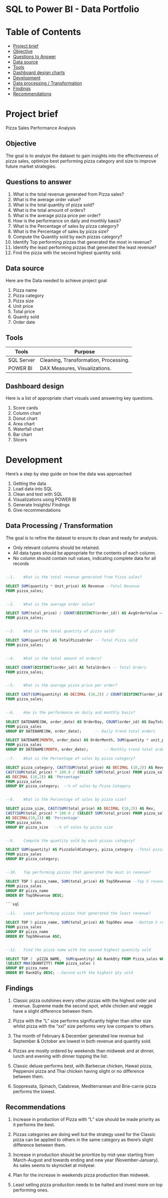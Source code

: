 # SQL to Power BI - Data Portfolio


# Table of Contents


- [Project brief](#Project-brief)
- [Objective](#Objective)
- [Questions to Answer](#Questions-to-Answer)
- [Data source](#Data-source)
- [Tools](#Tools)
- [Dashboard design charts](#Dashboard-design-charts)
- [Development](#Developments)
- [Data processing / Transformation](#Data-processing-Transformation)
- [Findings](#Findings)
- [Recommendations](#Recommendations)


# Project brief
Pizza Sales Performance Analysis

## Objective
The goal is to analyze the dataset to gain insights into the effectiveness of pizza sales, optimize best performing pizza category and size to improve future market strategies.

## Questions to answer

1.	What is the total revenue generated from Pizza sales?
2.	What is the average order value?
3.	What is the total quantity of pizza sold?
4.	What is the total amount of orders?
5.	What is the average pizza price per order?
6.	How is the performance on daily and monthly basis?
7.	What is the Percentage of sales by pizza category?
8.	What is the Percentage of sales by pizza size? 
9.	Compute the Quantity sold by each pizzas category?
10.	Identify Top performing pizzas that generated the most in revenue?
11.	Identify the least performing pizzas that generated the least revenue?
12.	Find the pizza with the second highest quantity sold.

## Data source
Here are the Data needed to achieve project goal

1.  Pizza name
2.  Pizza category
3.  Pizza size
4.  Unit price
5.  Total price
6.  Quanity sold
7.  Order date

## Tools

| Tools | Purpose | 
| --- | --- | 
| SQL Server |  Cleaning, Transformation, Processing. |
| POWER BI | DAX Measures, Visualizations. | 

## Dashboard design

Here is a list of appropriate chart visuals used answering key questions.
1.	Score cards
2.	Column chart
3.	Donut chart
4.	Area chart
5.	Waterfall chart
6.	Bar chart
7.	Slicers

# Development

Here’s a step by step guide on how the data was approached 

1.	Getting the data
2.	Load data into SQL
3.	Clean and test with SQL
4.	Visualizations using POWER BI
5.	Generate Insights/ Findings
6.	Give recommendations 

## Data Processing / Transformation

The goal is to refine the dataset to ensure its clean and ready for analysis.

- Only relevant columns should be retained.
- All data types should be appropriate for the contents of each column.
- No column should contain null values, indicating complete data for all records

```sql

--1.	What is the total revenue generated from Pizza sales?

SELECT SUM(quantity * Unit_price) AS Revenue --Total Revenue
FROM pizza_sales; 

```

```sql

--2.	What is the average order value?

SELECT SUM(total_price) / COUNT(DISTINCT(order_id)) AS AvgOrderValue –- AO-Value
FROM pizza_sales;

```
```sql

--3.	What is the total quantity of pizza sold?

SELECT SUM(quantity) AS TotalPizzaOrder -- Total Pizza sold
FROM pizza_sales;

```
```sql

--4.	What is the total amount of orders?

SELECT COUNT(DISTINCT(order_id)) AS TotalOrders -- Total Orders
FROM pizza_sales;

```

```sql

--5.	What is the average pizza price per order?

SELECT CAST(SUM(quantity) AS DECIMAL (10,2)) / COUNT(DISTINCT(order_id)) AS APPO  --AveragePizzasPerOrder
FROM pizza_sales;

```


```sql

--6.	How is the performance on daily and monthly basis?
  
SELECT DATENAME(DW, order_date) AS OrderDay, COUNT(order_id) AS DayTotalOrders 
FROM pizza_sales 
GROUP BY DATENAME(DW, order_date);		-- Daily trend total orders

SELECT DATENAME(MONTH, order_date) AS OrderMonth, SUM(quantity * unit_price) AS MntRevenue 
FROM pizza_sales 
GROUP BY DATENAME(MONTH, order_date);		-- Monthly trend total orders

```

```sql
--7.	What is the Percentage of sales by pizza category?

SELECT pizza_category, CAST(SUM(total_price) AS DECIMAL (10,2)) AS Revenue,   
CAST(SUM(total_price) * 100.0 / (SELECT SUM(total_price) FROM pizza_sales)
AS DECIMAL (10,2)) AS 'Percentage'
FROM pizza_sales 
GROUP BY pizza_category;  --% of sales by Pizza Category

```

```sql

--8.	What is the Percentage of sales by pizza size? 

SELECT pizza_size, CAST(SUM(total_price) AS DECIMAL (10,2)) AS Rev, 
CAST(SUM(total_price) * 100.0 / (SELECT SUM(total_price) FROM pizza_sales)
AS DECIMAL(10,2)) AS 'Percentage'
FROM pizza_sales 
GROUP BY pizza_size   --% of sales by pizza size

```

```sql

--9.	Compute the quantity sold by each pizzas category?

SELECT SUM(quantity) AS PizzaSoldCategory, pizza_category --Total pizzas sold by pizzas category
FROM pizza_sales
GROUP BY pizza_category;

```

```sql

--10.	Top performing pizzas that generated the most in revenue?

SELECT TOP 5 pizza_name, SUM(total_price) AS Top5Revenue --Top 5 revenue
FROM pizza_sales
GROUP BY pizza_name
ORDER BY Top5Revenue DESC;

```sql

--11.	Least performing pizzas that generated the least revenue?

SELECT TOP 5 pizza_name, SUM(total_price) AS Top5Rev enue --Bottom 5 revenue
FROM pizza_sales
GROUP BY pizza_name
ORDER BY Top5Revenue ASC;

```

```sql

--12.	Find the pizza name with the second highest quantity sold

SELECT TOP 2  pIZZA_NAME,  SUM(quantity) AS RankQty FROM Pizza_sales WHERE quantity < 
(SELECT MAX(QUANTITY) FROM pizza_sales )  
GROUP BY pizza_name
ORDER BY RankQty DESC; --Second with the highest qty sold


```

## Findings

1.	Classic pizza outshines every other pizzas with the highest order and revenue. Supreme made the second spot, while chicken and veggie have a slight difference between them.

2.	Pizza with the “L” size performs significantly higher than other size whilst pizza with the “xxl” size performs very low compare to others.

3.	The month of February & December generated low revenue but September & October are lowest in both revenue and quantity sold.

4.	Pizzas are mostly ordered by weekends than midweek and at dinner, lunch and evening with dinner topping the list.


5.	Classic deluxe performs best, with Barbecue chicken, Hawaii pizza, Pepperoni pizza and Thai chicken having slight or no difference between them. 

6.	Soppresata, Spinach, Calabrese, Mediterranean and Brie-carrie pizza performs the lowest.


## Recommendations

1.	Increase in production of Pizza with “L” size should be made priority as it performs the best.

2.	Pizzas categories are doing well but the strategy used for the Classic pizza can be applied to others in the same category as there’s slight difference between them.

3.	Increase in production should be prioritize by mid-year starting from March-August and towards ending and new year (November-January). As sales seems to skyrocket at midyear.

4.	Plan for the increase in weekends pizza production than midweek.

5.	Least selling pizza production needs to be halted and invest more on top performing ones. 




